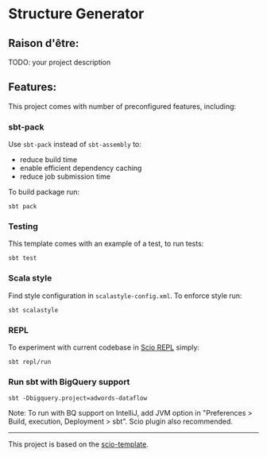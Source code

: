 # Structure Generator

## Raison d'être:

TODO: your project description

## Features:

This project comes with number of preconfigured features, including:

### sbt-pack

Use `sbt-pack` instead of `sbt-assembly` to:
 * reduce build time
 * enable efficient dependency caching
 * reduce job submission time

To build package run:

```
sbt pack
```

### Testing

This template comes with an example of a test, to run tests:

```
sbt test
```

### Scala style

Find style configuration in `scalastyle-config.xml`. To enforce style run:

```
sbt scalastyle
```

### REPL

To experiment with current codebase in [Scio REPL](https://github.com/spotify/scio/wiki/Scio-REPL)
simply:

```
sbt repl/run
```

### Run sbt with BigQuery support

```
sbt -Dbigquery.project=adwords-dataflow
```

Note: To run with BQ support on IntelliJ, add JVM option in "Preferences > Build, execution, Deployment > sbt". Scio plugin also recommended.

---

This project is based on the [scio-template](https://github.com/spotify/scio-template).

